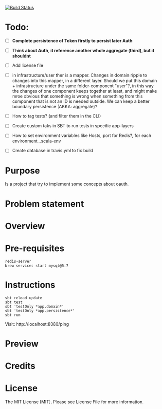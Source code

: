 
[![Build Status](https://travis-ci.org/tatitati/HTTP_AKKA_project.svg?branch=master)](https://travis-ci.org/tatitati/HTTP_AKKA_project)


# Todo:

- [ ] **Complete persistence of Token firstly to persist later Auth**
- [ ] **Think about Auth, it reference another whole aggregate (third), but it shouldnt**
- [ ] Add license file
- [ ] in infrastructure/user ther is a mapper. Changes in domain ripple to changes into this mapper, in a different layer.
Should we put this domain + infrastructure under the same folder-component "user"?, in this way the changes of one component keeps together at least, and might make mroe obvious that something is wrong when something from this component that is not an ID is needed outside. We can keep a better boundary persistence (AKKA: aggregate)?
- [ ] How to tag tests? (and filter them in the CLI)
- [ ] Create custom taks in SBT to run tests in specific app-layers
- [ ] How to set environment variables like Hosts, port for Redis?, for each environment...scala-env
- [ ] Create database in travis.yml to fix build


# Purpose

Is a project that try to implement some concepts about oauth.

# Problem statement


# Overview


# Pre-requisites

```
redis-server
brew services start mysql@5.7
```

# Instructions

```
sbt reload update
sbt test
sbt 'testOnly *app.domain*'
sbt 'testOnly *app.persistence*'
sbt run
```

Visit: http://localhost:8080/ping

# Preview


# Credits

# License

The MIT License (MIT). Please see License File for more information.
 



